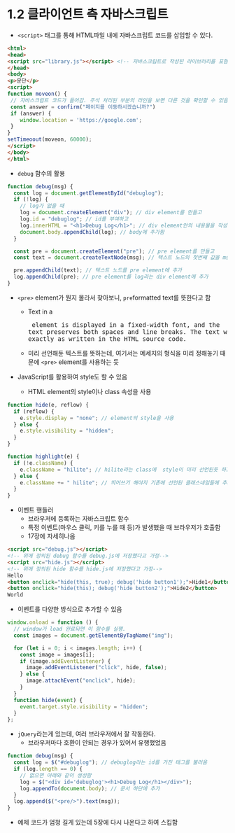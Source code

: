 # 1.2 클라이언트 측 자바스크립트

- `<script>` 태그를 통해 HTML파일 내에 자바스크립트 코드를 삽입할 수 있다.

```HTML
<html>
<head>
<script src="library.js"></script> <!-- 자바스크립트로 작성된 라이브러리를 포함 -->
</head>
<body>
<p>문단</p>
<script>
function moveon() {
 // 자바스크립트 코드가 들어감. 주석 처리된 부분의 라인을 보면 다른 것을 확인할 수 있음
 const answer = confirm("페이지를 이동하시겠습니까?")
 if (answer) {
    window.location = 'https://google.com';
 }
}
setTimeoout(moveon, 60000);
</script>
</body>
</html>
```

- `debug` 함수의 활용

```javascript
function debug(msg) {
  const log = document.getElementById("debuglog");
  if (!log) {
    // log가 없을 때
    log = document.createElement("div"); // div element를 만들고
    log.id = "debuglog"; // id를 부여하고
    log.innerHTML = "<h1>Debug Log</h1>"; // div element안의 내용물을 작성하고
    document.body.appendChild(log); // body에 추가함
  }

  const pre = document.createElement("pre"); // pre element를 만들고
  const text = document.createTextNode(msg); // 텍스트 노드의 첫번째 값을 msg로 설정

  pre.appendChild(text); // 텍스트 노드를 pre element에 추가
  log.appendChild(pre); // pre element를 log라는 div element에 추가
}
```

- `<pre>` element가 뭔지 몰라서 찾아보니, `pre`formatted text를 뜻한다고 함

  - Text in a <pre> element is displayed in a fixed-width font, and the text preserves both spaces and line breaks. The text will be displayed exactly as written in the HTML source code.
  - 미리 선언해둔 텍스트를 뜻하는데, 여기서는 메세지의 형식을 미리 정해놓기 때문에 `<pre>` element를 사용하는 듯

- JavaScript를 활용하여 style도 할 수 있음
  - HTML element의 style이나 class 속성을 사용

```javascript
function hide(e, reflow) {
  if (reflow) {
    e.style.display = "none"; // element의 style을 사용
  } else {
    e.style.visibility = "hidden";
  }
}

function highlight(e) {
  if (!e.className) {
    e.className = "hilite"; // hilite라는 class에  style이 미리 선언된듯 하고 hilite라는 클래스를 추가해줌
  } else {
    e.className += " hilite"; // 띄어쓰기 해야지 기존에 선언된 클래스네임들에 추가로 부여할 수 있음
  }
}
```

- 이벤트 핸들러
  - 브라우저에 등록하는 자바스크립트 함수
  - 특정 이벤트(마우스 클릭, 키를 누를 때 등)가 발생했을 때 브라우저가 호출함
  - 17장에 자세히나옴

```html
<script src="debug.js"></script>
<!-- 위에 정의된 debug 함수를 debug.js에 저장했다고 가정-->
<script src="hide.js"></script>
<!-- 위에 정의된 hide 함수를 hide.js에 저장했다고 가정-->
Hello
<button onclick="hide(this, true); debug('hide button1');">Hide1</button>
<button onclick="hide(this); debug('hide button2');">Hide2</button>
World
```

- 이벤트를 다양한 방식으로 추가할 수 있음

```javascript
window.onload = function () {
  // window가 load 완료되면 이 함수를 실행.
  const images = document.getElementByTagName("img");

  for (let i = 0; i < images.length; i++) {
    const image = images[i];
    if (image.addEventListener) {
      image.addEventListener("click", hide, false);
    } else {
      image.attachEvent("onclick", hide);
    }
  }
  function hide(event) {
    event.target.style.visibility = "hidden";
  }
};
```

- `jQuery`라는게 있는데, 여러 브라우저에서 잘 작동한다.
  - 브라우저마다 호환이 안되는 경우가 있어서 유행했었음

```javascript
function debug(msg) {
  const log = $("#debuglog"); // debuglog라는 id를 가진 태그를 불러옴
  if (log.length == 0) {
    // 없으면 아래와 같이 생성함
    log = $("<div id='debuglog'><h1>Debug Log</h1></div>");
    log.appendTo(document.body); // 문서 하단에 추가
  }
  log.append($("<pre/>").text(msg));
}
```

- 예제 코드가 엄청 길게 있는데 5장에 다시 나온다고 하여 스킵함
